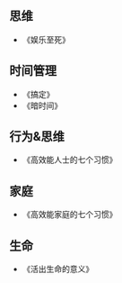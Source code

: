 ## 

## 思维

- 《娱乐至死》

## 时间管理

- 《搞定》
- 《暗时间》

## 行为&思维

- 《高效能人士的七个习惯》

## 家庭

- 《高效能家庭的七个习惯》

## 生命

- 《活出生命的意义》

